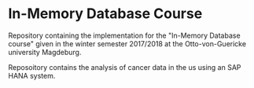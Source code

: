 # In-Memory Database Course

Repository containing the implementation for the "In-Memory Database course" given in the winter semester 2017/2018 at the Otto-von-Guericke university Magdeburg.

Reposoitory contains the analysis of cancer data in the us using an SAP HANA system.
